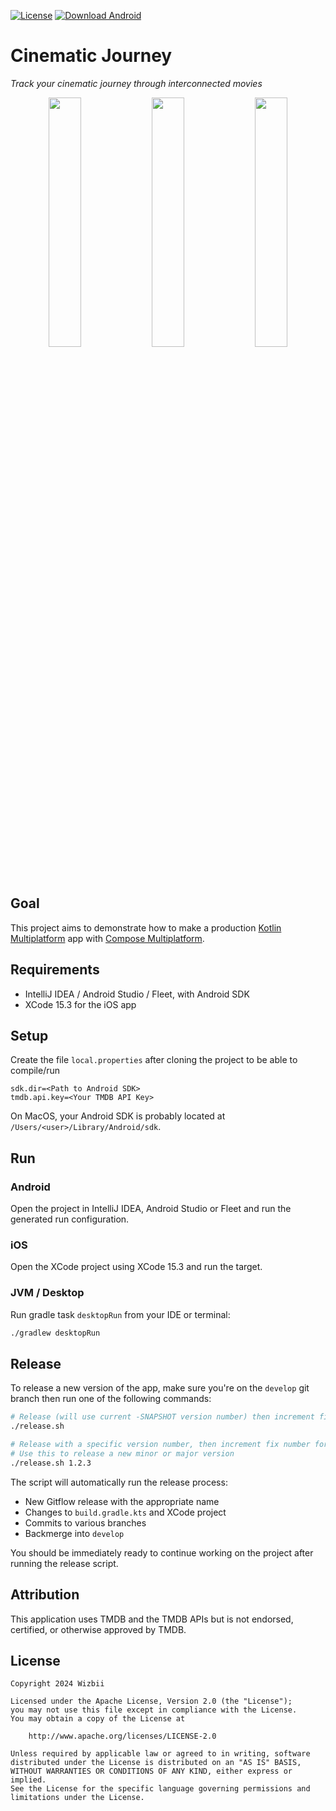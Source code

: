 [![License](https://img.shields.io/badge/License-Apache_2.0-blue.svg)](https://opensource.org/licenses/Apache-2.0)
[![Download Android](https://img.shields.io/badge/Download-Android-%233DDC84?logo=android)](https://play.google.com/store/apps/details?id=com.wizbii.cinematic.journey)
<!-- [![Download iOS](https://img.shields.io/badge/Download-iOS-%23007AFF?logo=apple)](https://apps.apple.com/us/app/cinematic-journey/id6478592371) -->

# Cinematic Journey

_Track your cinematic journey through interconnected movies_

<!--suppress HtmlDeprecatedAttribute, HtmlRequiredAltAttribute, HtmlUnknownTarget -->
<p align="middle">
  <img src="../media/screenshot-1.png?raw=true" width="32%" />
  <img src="../media/screenshot-2.png?raw=true" width="32%" /> 
  <img src="../media/screenshot-3.png?raw=true" width="32%" />
</p>

## Goal

This project aims to demonstrate how to make a
production [Kotlin Multiplatform](https://www.jetbrains.com/kotlin-multiplatform/) app
with [Compose Multiplatform](https://www.jetbrains.com/lp/compose-multiplatform/).

## Requirements

* IntelliJ IDEA / Android Studio / Fleet, with Android SDK
* XCode 15.3 for the iOS app

## Setup

Create the file `local.properties` after cloning the project to be able to compile/run

```properties
sdk.dir=<Path to Android SDK>
tmdb.api.key=<Your TMDB API Key>
```

On MacOS, your Android SDK is probably located at `/Users/<user>/Library/Android/sdk`.

## Run

### Android

Open the project in IntelliJ IDEA, Android Studio or Fleet and run the generated run configuration.

### iOS

Open the XCode project using XCode 15.3 and run the target.

### JVM / Desktop

Run gradle task `desktopRun` from your IDE or terminal:

```bash
./gradlew desktopRun
```

## Release

To release a new version of the app, make sure you're on the `develop` git branch then run one of the following
commands:

```bash
# Release (will use current -SNAPSHOT version number) then increment fix number for subsequent snapshots
./release.sh
```

```bash
# Release with a specific version number, then increment fix number for subsequent snapshots
# Use this to release a new minor or major version
./release.sh 1.2.3
```

The script will automatically run the release process:

- New Gitflow release with the appropriate name
- Changes to `build.gradle.kts` and XCode project
- Commits to various branches
- Backmerge into `develop`

You should be immediately ready to continue working on the project after running the release script.

## Attribution

This application uses TMDB and the TMDB APIs but is not endorsed, certified, or otherwise approved by TMDB.

## License

```
Copyright 2024 Wizbii

Licensed under the Apache License, Version 2.0 (the "License");
you may not use this file except in compliance with the License.
You may obtain a copy of the License at

    http://www.apache.org/licenses/LICENSE-2.0

Unless required by applicable law or agreed to in writing, software
distributed under the License is distributed on an "AS IS" BASIS,
WITHOUT WARRANTIES OR CONDITIONS OF ANY KIND, either express or implied.
See the License for the specific language governing permissions and
limitations under the License.
```
